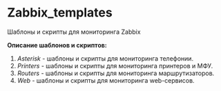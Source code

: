 # Zabbix_templates
Шаблоны и скрипты для мониторинга Zabbix

**Описание шаблонов и скриптов:**
1. *Asterisk* - шаблоны и скрипты для мониторинга телефонии.
2. *Printers* - шаблоны и скрипты для мониторинга принтеров и МФУ.
3. *Routers* - шаблоны и скрипты для мониторинга маршрутизаторов.
4. *Web* - шаблоны и скрипты для мониторинга web-сервисов.